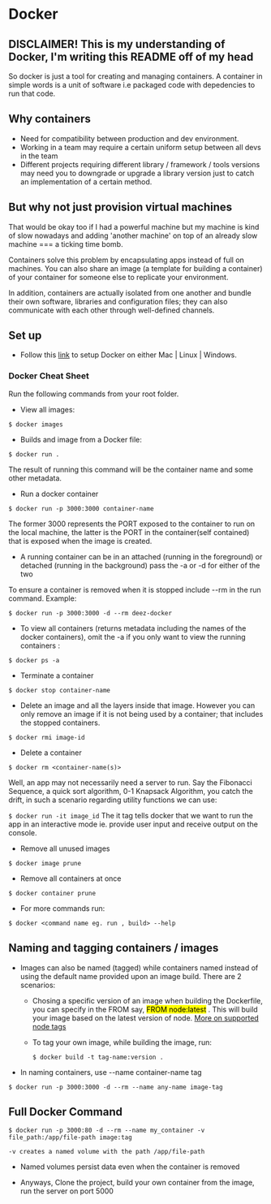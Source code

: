 # Docker

## DISCLAIMER! This is my understanding of Docker, I'm writing this README off of my head

So docker is just a tool for creating and managing containers. A container in simple words is a unit of software i.e packaged code with depedencies to run that code.

## Why containers

* Need for compatibility between production and dev environment.
* Working in a team may require a certain uniform setup between all devs in the team
* Different projects requiring different library / framework / tools versions may need you to downgrade or upgrade a library version just to catch an implementation of a certain method.

## But why not just provision virtual machines

That would be okay too if I had a powerful machine but my machine is kind of slow nowadays and adding 'another machine' on top of an already slow machine === a ticking time bomb.

Containers solve this problem by encapsulating apps instead of full on machines. You can also share an image (a template for building a container) of your container for someone else to replicate your environment.

In addition, containers are actually isolated from one another and bundle their own software, libraries and configuration files; they can also communicate with each other through well-defined channels.

## Set up

* Follow this [link](https://www.docker.com/get-started) to setup Docker on either Mac | Linux | Windows.

### Docker Cheat Sheet

Run the following commands from your root folder.

* View all images:

`
$ docker images
`

* Builds and image from a Docker file:

`
$ docker run .
`

The result of running this command will be the container name and some other metadata.

* Run a docker container

`
$ docker run -p 3000:3000 container-name
`

The former 3000 represents the PORT exposed to the container to run on the local machine, the latter is the PORT in the container(self contained) that is exposed when the image is created.

* A running container can be in an attached (running in the foreground) or detached (running in the background) pass the -a or -d for either of the two

To ensure a container is removed when it is stopped include --rm in the run command. Example:

`
$ docker run -p 3000:3000 -d --rm deez-docker
`

* To view all containers (returns metadata including the names of the docker containers), omit the -a if you only want to view the running containers :

`
$ docker ps -a
`

* Terminate a container

`
$ docker stop container-name
`

* Delete an image and all the layers inside that image. However you can only remove an image if it is not being used by a container; that includes the stopped containers.

`
$ docker rmi image-id
`

* Delete a container

`
$ docker rm <container-name(s)>
`

Well, an app may not necessarily need a server to run. Say the Fibonacci Sequence, a quick sort algorithm, 0-1 Knapsack Algorithm, you catch the drift, in such a scenario regarding utility functions we can use:

`
$ docker run -it image_id
`
The it tag tells docker that we want to run the app in an interactive mode ie. provide user input and receive output on the console.

* Remove all unused images

`
$ docker image prune
`

* Remove all containers at once

`
$ docker container prune
`

* For more commands run:

`
$ docker <command name eg. run , build> --help
`

## Naming and tagging containers / images

* Images can also be named (tagged) while containers named instead of using the default name provided upon an image build. There are 2 scenarios:
    - Chosing a specific version of an image when building the Dockerfile, you can specify in the FROM say,  <mark>FROM node:latest</mark> . This will build your image based on the latest version of node. [More on supported node tags]('https://hub.docker.com/_/node')
    - To tag your own image, while building the image, run: 

        `
        $ docker build -t tag-name:version .
        ` 
* In naming containers, use --name container-name tag

`
$ docker run -p 3000:3000 -d --rm --name any-name image-tag
`

## Full Docker Command

`
$ docker run -p 3000:80 -d --rm --name my_container -v file_path:/app/file-path image:tag
`

`
-v creates a named volume with the path /app/file-path 
`

* Named volumes persist data even when the container is removed

* Anyways, Clone the project, build your own container from the image, run the server on port 5000 
